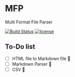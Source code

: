 # MFP
Multi Format File Parser

[![Build Status](https://travis-ci.org/gwzz/MFP.svg?branch=master)](https://travis-ci.org/gwzz/MFP)
[![license](https://img.shields.io/github/license/mashape/apistatus.svg)](https://github.com/gwzz/MFP/blob/master/LICENSE.md)
## To-Do list
- [ ] HTML file to Markdown file :construction:
- [ ] Markdown Parser :construction:
- [ ] CSV :construction:
